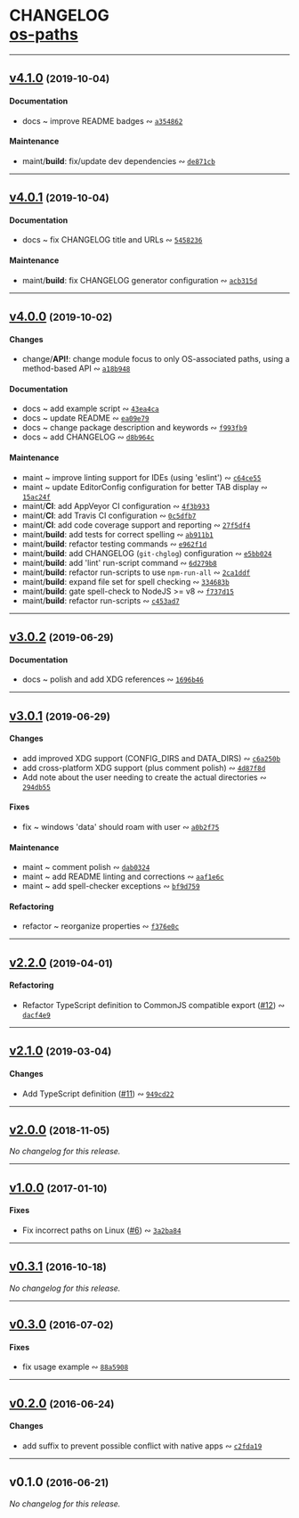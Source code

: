 # CHANGELOG <br/> [os-paths](https://github.com/rivy/js.os-paths)

---

## [v4.1.0](https://github.com/rivy/js.os-paths/compare/v4.0.1...v4.1.0) <small>(2019-10-04)</small>

#### Documentation

* docs ~ improve README badges &ac; [`a354862`](https://github.com/rivy/js.os-paths/commit/a3548620a0856d55565d388388fd349bdb47c148)

#### Maintenance

* maint/**build**: fix/update dev dependencies &ac; [`de871cb`](https://github.com/rivy/js.os-paths/commit/de871cb5456609c199a8d3fcd2f94a52f25ead76)

---

## [v4.0.1](https://github.com/rivy/js.os-paths/compare/v4.0.0...v4.0.1) <small>(2019-10-04)</small>

#### Documentation

* docs ~ fix CHANGELOG title and URLs &ac; [`5458236`](https://github.com/rivy/js.os-paths/commit/54582364a6230ad8c667208dc99766e98985a78d)

#### Maintenance

* maint/**build**: fix CHANGELOG generator configuration &ac; [`acb315d`](https://github.com/rivy/js.os-paths/commit/acb315d45e55942b67b2c89d11aef5418d2050c1)

---

## [v4.0.0](https://github.com/rivy/js.os-paths/compare/v3.0.2...v4.0.0) <small>(2019-10-02)</small>

#### Changes

* change/**API!**: change module focus to only OS-associated paths, using a method-based API &ac; [`a18b948`](https://github.com/rivy/js.os-paths/commit/a18b94877d5b8f8030805124be2e5af3b4423332)

#### Documentation

* docs ~ add example script &ac; [`43ea4ca`](https://github.com/rivy/js.os-paths/commit/43ea4cabc5ba9ee04e14d6fce34c8b78defd9063)
* docs ~ update README &ac; [`ea09e79`](https://github.com/rivy/js.os-paths/commit/ea09e7987e47bfbeb15a17508c9b59f31c5e3492)
* docs ~ change package description and keywords &ac; [`f993fb9`](https://github.com/rivy/js.os-paths/commit/f993fb90f7d3bf3b49d2ffbb67319c3c08e416d7)
* docs ~ add CHANGELOG &ac; [`d8b964c`](https://github.com/rivy/js.os-paths/commit/d8b964c6c09477ae200a7d2e81e164d82f31e63d)

#### Maintenance

* maint ~ improve linting support for IDEs (using 'eslint') &ac; [`c64ce55`](https://github.com/rivy/js.os-paths/commit/c64ce55abe3c0e9650b14567df815fecc0c9a380)
* maint ~ update EditorConfig configuration for better TAB display &ac; [`15ac24f`](https://github.com/rivy/js.os-paths/commit/15ac24fda5b3cb743bb91d2dbf2c83686c830653)
* maint/**CI**: add AppVeyor CI configuration &ac; [`4f3b933`](https://github.com/rivy/js.os-paths/commit/4f3b933bf13e8f43f0c75ef46ea5b098281eb5af)
* maint/**CI**: add Travis CI configuration &ac; [`0c5dfb7`](https://github.com/rivy/js.os-paths/commit/0c5dfb7544014e4ae458251b0930a309bb440e5f)
* maint/**CI**: add code coverage support and reporting &ac; [`27f5df4`](https://github.com/rivy/js.os-paths/commit/27f5df44ea4df0b715e40d07479c1448d8065969)
* maint/**build**: add tests for correct spelling &ac; [`ab911b1`](https://github.com/rivy/js.os-paths/commit/ab911b197a205e22b706bf380cf59ba7690c566d)
* maint/**build**: refactor testing commands &ac; [`e962f1d`](https://github.com/rivy/js.os-paths/commit/e962f1d96bbe460237e2048e04bb368733852dd5)
* maint/**build**: add CHANGELOG (`git-chglog`) configuration &ac; [`e5bb024`](https://github.com/rivy/js.os-paths/commit/e5bb024c35bd73918b5469d1b393f38dfd7b0b7c)
* maint/**build**: add 'lint' run-script command &ac; [`6d279b8`](https://github.com/rivy/js.os-paths/commit/6d279b8f9e067c1efe14648f96861f2d417b2016)
* maint/**build**: refactor run-scripts to use `npm-run-all` &ac; [`2ca1ddf`](https://github.com/rivy/js.os-paths/commit/2ca1ddf25073e66d7e5c708d6e4d7e34496511de)
* maint/**build**: expand file set for spell checking &ac; [`334683b`](https://github.com/rivy/js.os-paths/commit/334683bc7ae5e60a36d3e4f26c40c3850f5e14ad)
* maint/**build**: gate spell-check to NodeJS >= v8 &ac; [`f737d15`](https://github.com/rivy/js.os-paths/commit/f737d15b399e9362fd6f18fbb592427f6ccdc0b3)
* maint/**build**: refactor run-scripts &ac; [`c453ad7`](https://github.com/rivy/js.os-paths/commit/c453ad7b5567e7329028bfb0e18e4d9227e93a6f)

---

## [v3.0.2](https://github.com/rivy/js.os-paths/compare/v3.0.1...v3.0.2) <small>(2019-06-29)</small>

#### Documentation

* docs ~ polish and add XDG references &ac; [`1696b46`](https://github.com/rivy/js.os-paths/commit/1696b462d336a047b5041685b4fade914eeebd6a)

---

## [v3.0.1](https://github.com/rivy/js.os-paths/compare/v2.2.0...v3.0.1) <small>(2019-06-29)</small>

#### Changes

* add improved XDG support (CONFIG_DIRS and DATA_DIRS) &ac; [`c6a250b`](https://github.com/rivy/js.os-paths/commit/c6a250bdcb899b83179b2414b9f5607fbf0e29bc)
* add cross-platform XDG support (plus comment polish) &ac; [`4d87f8d`](https://github.com/rivy/js.os-paths/commit/4d87f8d06d39a3c87d8dc49b5b00a720fbcf75e7)
* Add note about the user needing to create the actual directories &ac; [`294db55`](https://github.com/rivy/js.os-paths/commit/294db5514d82a39424b4325d8e59879241174365)

#### Fixes

* fix ~ windows 'data' should roam with user &ac; [`a0b2f75`](https://github.com/rivy/js.os-paths/commit/a0b2f75b9a6ff09a74b2e49899863e844257c885)

#### Maintenance

* maint ~ comment polish &ac; [`dab0324`](https://github.com/rivy/js.os-paths/commit/dab0324f2302eb87a7631044c4a997b935583dcd)
* maint ~ add README linting and corrections &ac; [`aaf1e6c`](https://github.com/rivy/js.os-paths/commit/aaf1e6ca0b7407a095adbf1877b6fd5c85061eac)
* maint ~ add spell-checker exceptions &ac; [`bf9d759`](https://github.com/rivy/js.os-paths/commit/bf9d7595a99f9eae2c8db1e05d504cc912b5baaf)

#### Refactoring

* refactor ~ reorganize properties &ac; [`f376e0c`](https://github.com/rivy/js.os-paths/commit/f376e0c142b303a1313710914490ff521b4b9dd7)

---

## [v2.2.0](https://github.com/rivy/js.os-paths/compare/v2.1.0...v2.2.0) <small>(2019-04-01)</small>

#### Refactoring

* Refactor TypeScript definition to CommonJS compatible export ([#12](https://github.com/rivy/js.os-paths/issues/12)) &ac; [`dacf4e9`](https://github.com/rivy/js.os-paths/commit/dacf4e91cf27b1dccf5f2341bb2bec766307de0f)

---

## [v2.1.0](https://github.com/rivy/js.os-paths/compare/v2.0.0...v2.1.0) <small>(2019-03-04)</small>

#### Changes

* Add TypeScript definition ([#11](https://github.com/rivy/js.os-paths/issues/11)) &ac; [`949cd22`](https://github.com/rivy/js.os-paths/commit/949cd224975f15bfeb1fd2d3a2e7ad284d4cbeab)

---

## [v2.0.0](https://github.com/rivy/js.os-paths/compare/v1.0.0...v2.0.0) <small>(2018-11-05)</small>

*No changelog for this release.*

---

## [v1.0.0](https://github.com/rivy/js.os-paths/compare/v0.3.1...v1.0.0) <small>(2017-01-10)</small>

#### Fixes

* Fix incorrect paths on Linux ([#6](https://github.com/rivy/js.os-paths/issues/6)) &ac; [`3a2ba84`](https://github.com/rivy/js.os-paths/commit/3a2ba84dc8be3103158225b4f0a3bd36ba9288b6)

---

## [v0.3.1](https://github.com/rivy/js.os-paths/compare/v0.3.0...v0.3.1) <small>(2016-10-18)</small>

*No changelog for this release.*

---

## [v0.3.0](https://github.com/rivy/js.os-paths/compare/v0.2.0...v0.3.0) <small>(2016-07-02)</small>

#### Fixes

* fix usage example &ac; [`88a5908`](https://github.com/rivy/js.os-paths/commit/88a5908a9409422fa21cab38a4965701f74281fe)

---

## [v0.2.0](https://github.com/rivy/js.os-paths/compare/v0.1.0...v0.2.0) <small>(2016-06-24)</small>

#### Changes

* add suffix to prevent possible conflict with native apps &ac; [`c2fda19`](https://github.com/rivy/js.os-paths/commit/c2fda19d629e56f308c8265506a1baf0c5c7e6dc)

---

## v0.1.0 <small>(2016-06-21)</small>

*No changelog for this release.*
